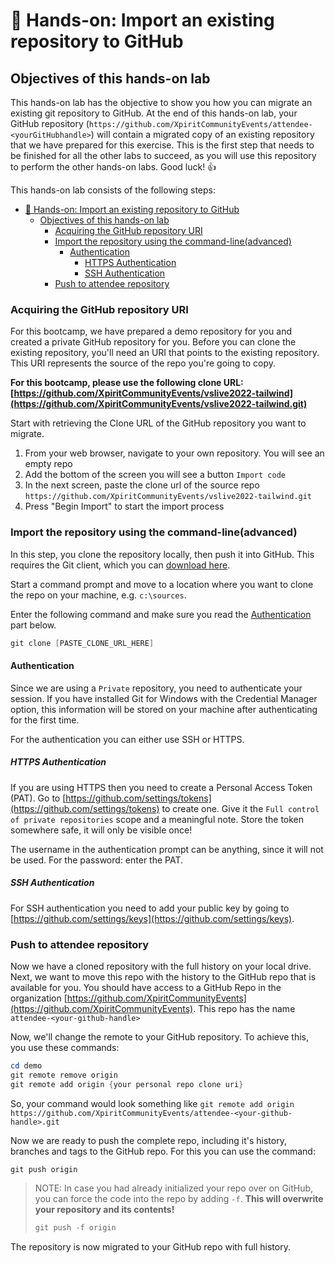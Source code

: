 # 🔨 Hands-on: Import an existing repository to GitHub

## Objectives of this hands-on lab
This hands-on lab has the objective to show you how you can migrate an existing git repository to GitHub. At the end of this hands-on lab, your GitHub repository (`https://github.com/XpiritCommunityEvents/attendee-<yourGitHubhandle>`) will contain a migrated copy of an existing repository that we have prepared for this exercise. This is the first step that needs to be finished for all the other labs to succeed, as you will use this repository to perform the other hands-on labs. Good luck! 👍

This hands-on lab consists of the following steps:
- [🔨 Hands-on: Import an existing repository to GitHub](#-hands-on-import-an-existing-repository-to-github)
  - [Objectives of this hands-on lab](#objectives-of-this-hands-on-lab)
    - [Acquiring the GitHub repository URI](#acquiring-the-github-repository-uri)
    - [Import the repository using the command-line(advanced)](#import-the-repository-using-the-command-lineadvanced)
      - [Authentication](#authentication)
        - [HTTPS Authentication](#https-authentication)
        - [SSH Authentication](#ssh-authentication)
    - [Push to attendee repository](#push-to-attendee-repository)

### Acquiring the GitHub repository URI
For this bootcamp, we have prepared a demo repository for you and created a private GitHub repository for you. Before you can clone the existing repository, you'll need an URI that points to the existing repository. This URI represents the source of the repo you're going to copy. 

**For this bootcamp, please use the following clone URL: [https://github.com/XpiritCommunityEvents/vslive2022-tailwind](https://github.com/XpiritCommunityEvents/vslive2022-tailwind.git)**

Start with retrieving the Clone URL of the GitHub repository you want to migrate.
1. From your web browser, navigate to your own repository. You will see an empty repo
2. Add the bottom of the screen you will see a button `Import code`
3. In the next screen, paste the clone url of the source repo `https://github.com/XpiritCommunityEvents/vslive2022-tailwind.git`
4. Press "Begin Import" to start the import process


### Import the repository using the command-line(advanced)

In this step, you clone the repository locally, then push it into GitHub. This requires the Git client, which you can [download here](https://git-scm.com/download/gui/windows).

Start a command prompt and move to a location where you want to clone the repo on your machine, e.g. `c:\sources`. 

Enter the following command and make sure you read the [Authentication](#authentication) part below.

``` powershell
git clone [PASTE_CLONE_URL_HERE] 
```

#### Authentication
Since we are using a `Private` repository, you need to authenticate your session. If you have installed Git for Windows with the Credential Manager option, this information will be stored on your machine after authenticating for the first time. 

For the authentication you can either use SSH or HTTPS. 

##### HTTPS Authentication
If you are using HTTPS then you need to create a Personal Access Token (PAT). Go to [https://github.com/settings/tokens](https://github.com/settings/tokens) to create one. Give it the `Full control of private repositories` scope and a meaningful note. Store the token somewhere safe, it will only be visible once!  

The username in the authentication prompt can be anything, since it will not be used. For the password: enter the PAT.

##### SSH Authentication
For SSH authentication you need to add your public key by going to [https://github.com/settings/keys](https://github.com/settings/keys).


### Push to attendee repository 
Now we have a cloned repository with the full history on your local drive. Next, we want to move this repo with the history to the GitHub repo that is available for you.
You should have access to a GitHub Repo in the organization [https://github.com/XpiritCommunityEvents](https://github.com/XpiritCommunityEvents). This repo has the name `attendee-<your-github-handle>`

Now, we'll change the remote to your GitHub repository. To achieve this, you use these commands: 

``` powershell
cd demo
git remote remove origin
git remote add origin {your personal repo clone uri}
```

So, your command would look something like `git remote add origin https://github.com/XpiritCommunityEvents/attendee-<your-github-handle>.git`

Now we are ready to push the complete repo, including it's history, branches and tags to the GitHub repo.
For this you can use the command:

``` powershell
git push origin
```

> NOTE: In case you had already initialized your repo over on GitHub, you can force the code into the repo by adding `-f`. **This will overwrite your repository and its contents!**
> 
> ``` powershell
> git push -f origin
> ```

The repository is now migrated to your GitHub repo with full history. 

